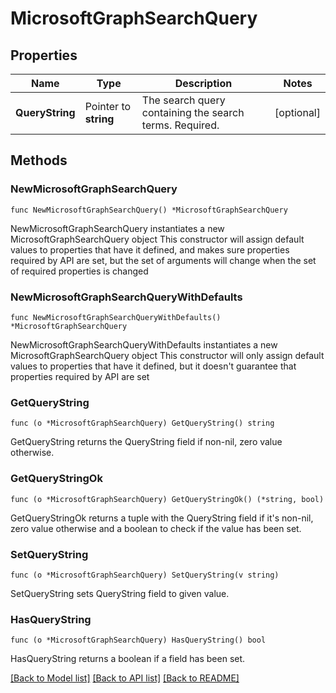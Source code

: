 # MicrosoftGraphSearchQuery

## Properties

Name | Type | Description | Notes
------------ | ------------- | ------------- | -------------
**QueryString** | Pointer to **string** | The search query containing the search terms. Required. | [optional] 

## Methods

### NewMicrosoftGraphSearchQuery

`func NewMicrosoftGraphSearchQuery() *MicrosoftGraphSearchQuery`

NewMicrosoftGraphSearchQuery instantiates a new MicrosoftGraphSearchQuery object
This constructor will assign default values to properties that have it defined,
and makes sure properties required by API are set, but the set of arguments
will change when the set of required properties is changed

### NewMicrosoftGraphSearchQueryWithDefaults

`func NewMicrosoftGraphSearchQueryWithDefaults() *MicrosoftGraphSearchQuery`

NewMicrosoftGraphSearchQueryWithDefaults instantiates a new MicrosoftGraphSearchQuery object
This constructor will only assign default values to properties that have it defined,
but it doesn't guarantee that properties required by API are set

### GetQueryString

`func (o *MicrosoftGraphSearchQuery) GetQueryString() string`

GetQueryString returns the QueryString field if non-nil, zero value otherwise.

### GetQueryStringOk

`func (o *MicrosoftGraphSearchQuery) GetQueryStringOk() (*string, bool)`

GetQueryStringOk returns a tuple with the QueryString field if it's non-nil, zero value otherwise
and a boolean to check if the value has been set.

### SetQueryString

`func (o *MicrosoftGraphSearchQuery) SetQueryString(v string)`

SetQueryString sets QueryString field to given value.

### HasQueryString

`func (o *MicrosoftGraphSearchQuery) HasQueryString() bool`

HasQueryString returns a boolean if a field has been set.


[[Back to Model list]](../README.md#documentation-for-models) [[Back to API list]](../README.md#documentation-for-api-endpoints) [[Back to README]](../README.md)


